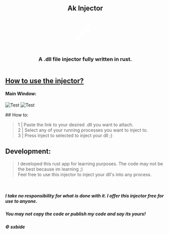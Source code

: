 <div style="display: flex; flex-direction: column; align-items: center; justify-content: center; text-align: center;">
  <h2>Ak Injector</h2>
<svg width="80px" height="80px" viewBox="0 0 512 512" xmlns="http://www.w3.org/2000/svg"><path fill="white" d="M293.558 241.704l-30.06 30.06a167.363 167.363 0 0 0 123.006 23.162l-8.044-40.39a126.157 126.157 0 0 1-84.902-12.832zm-139.303 75.694a3.761 3.761 0 0 0 1.13 2.792l18.666 18.666a4.783 4.783 0 0 0 5.07 1.197c4.703-1.845 8.975 3.075 10.728 11.51l6.375 30.459a9.555 9.555 0 0 0 11.31 7.404l4.23-.905a15.385 15.385 0 0 0 11.918-18.217l-6.757-32.287a10.26 10.26 0 0 1 2.743-9.391l27.217-27.218a12.376 12.376 0 0 0 0-17.502l-11.061-11.062 50.894-50.894-32.278-32.279-33.151 33.152 3.964 3.964-70.64 70.64s-.117 14.91-.358 19.97zm57.834-2.003a9.673 9.673 0 0 1 0-13.68l10.712-10.712a9.673 9.673 0 0 1 13.68 0l1.603 1.604a9.673 9.673 0 0 1 0 13.68l-10.745 10.745a9.673 9.673 0 0 1-13.646-.033l-1.604-1.604zm-100.56 161.21a9.908 9.908 0 0 1-1.952 2.784l-5.145 5.145a5.007 5.007 0 0 1-7.08 0l-42.717-42.717a7.91 7.91 0 0 1-.258-10.912l63.37-69.702.365-.365a10.907 10.907 0 0 1 4.504-2.71l3.59-1.113a11.095 11.095 0 0 0 5.926-4.397l11.71-17.377 23.353 23.353zM384.012 93.991a4.701 4.701 0 0 0-6.648 0l-15.707 15.707-4.38-4.38 20.926-20.926 8.85 2.468a15.126 15.126 0 0 0 14.769-3.914l26.345-26.345-9.109-20.012a6.793 6.793 0 0 1 1.38-7.612l.764-.765c2.718-2.718 7.455-3.05 10.173-.332l15.316 15.316 6.582-6.582 6.408 6.408-6.59 6.59 2.991 2.992-75.76 75.76-12.017-12.017 15.707-15.708a4.701 4.701 0 0 0 0-6.648zm-40.207 24.45l18.575 18.574a7.193 7.193 0 0 1 .423 9.715l-51.875 61.748a7.193 7.193 0 0 1-10.596.458l-23.527-23.528a7.193 7.193 0 0 1 0-10.172l56.811-56.812a7.193 7.193 0 0 1 10.173 0z"/></svg>
<br/>
<h3>A .dll file injector fully written in rust.</h3>
</div>

## <u><a href="#howto">How to use the injector?<a/></u>

#### Main Window:

![Test](https://i.imgur.com/QvBNEac.png)
![Test](https://i.imgur.com/otSNkrL.png)

<section id="howto" class="howto">
## How to:

> 1 | Paste the link to your desired .dll you want to attach.<br/>
> 2 | Select any of your running processes you want to inject to. <br/>
> 3 | Press Inject to selected to inject your dll ;)
</section>

## Development:

> I developed this rust app for learning purposes. The code may not be the best because im learning ;) <br/>
> Feel free to use this injector to inject your dll's into any process.

<br/>

##### I take no responsibility for what is done with it. I offer this injector free for use to anyone.
##### You may not copy the code or publish my code and say its yours!
##### © sxbide

